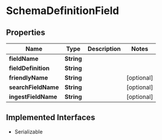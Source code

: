 

# SchemaDefinitionField


## Properties

| Name | Type | Description | Notes |
|------------ | ------------- | ------------- | -------------|
|**fieldName** | **String** |  |  |
|**fieldDefinition** | **String** |  |  |
|**friendlyName** | **String** |  |  [optional] |
|**searchFieldName** | **String** |  |  [optional] |
|**ingestFieldName** | **String** |  |  [optional] |


## Implemented Interfaces

* Serializable



